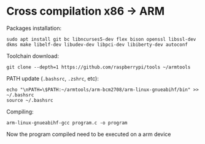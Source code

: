 # Cross compilation x86 -> ARM

Packages installation:

```shell
sudo apt install git bc libncurses5-dev flex bison openssl libssl-dev dkms make libelf-dev libudev-dev libpci-dev libiberty-dev autoconf
```

Toolchain download:

```shell
git clone --depth=1 https://github.com/raspberrypi/tools ~/armtools
```

PATH update (`.bashsrc`, `.zshrc`, etc):

```shell
echo "\nPATH=\$PATH:~/armtools/arm-bcm2708/arm-linux-gnueabihf/bin" >> ~/.bashsrc
source ~/.bashsrc
```

Compiling:

```shell
arm-linux-gnueabihf-gcc program.c -o program
```

Now the program compiled need to be executed on a arm device
